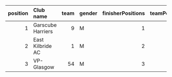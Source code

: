 |   position | Club name         |   team | gender   |   finisherPositions |   teamPoints |   penaltyPoints |   totalPoints |   totalFinishers | Website                              |
|-----------:|:------------------|-------:|:---------|--------------------:|-------------:|----------------:|--------------:|-----------------:|:-------------------------------------|
|          1 | Garscube Harriers |      9 | M        |                   1 |            1 |              26 |            27 |                1 | https://www.garscubeharriers.org.uk/ |
|          2 | East Kilbride AC  |      1 | M        |                   2 |            2 |              26 |            28 |                1 | http://www.ekac.org.uk/              |
|          3 | VP-Glasgow        |     54 | M        |                   3 |            3 |              26 |            29 |                1 | https://www.vp-glasgow.com           |